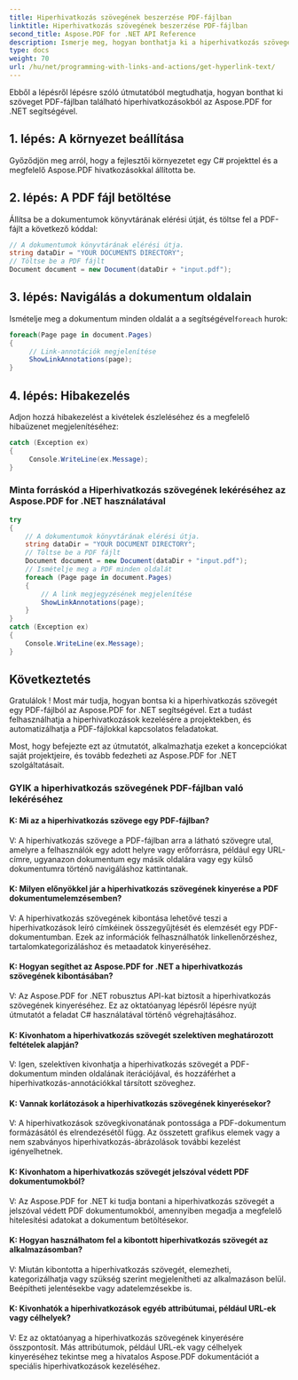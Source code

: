 ```yaml
---
title: Hiperhivatkozás szövegének beszerzése PDF-fájlban
linktitle: Hiperhivatkozás szövegének beszerzése PDF-fájlban
second_title: Aspose.PDF for .NET API Reference
description: Ismerje meg, hogyan bonthatja ki a hiperhivatkozás szövegét PDF-fájlból az Aspose.PDF for .NET segítségével.
type: docs
weight: 70
url: /hu/net/programming-with-links-and-actions/get-hyperlink-text/
---
```

Ebből a lépésről lépésre szóló útmutatóból megtudhatja, hogyan bonthat ki szöveget PDF-fájlban található hiperhivatkozásokból az Aspose.PDF for .NET segítségével.

## 1. lépés: A környezet beállítása

Győződjön meg arról, hogy a fejlesztői környezetet egy C# projekttel és a megfelelő Aspose.PDF hivatkozásokkal állította be.

## 2. lépés: A PDF fájl betöltése

Állítsa be a dokumentumok könyvtárának elérési útját, és töltse fel a PDF-fájlt a következő kóddal:

```csharp
// A dokumentumok könyvtárának elérési útja.
string dataDir = "YOUR DOCUMENTS DIRECTORY";
// Töltse be a PDF fájlt
Document document = new Document(dataDir + "input.pdf");
```

## 3. lépés: Navigálás a dokumentum oldalain

 Ismételje meg a dokumentum minden oldalát a a segítségével`foreach` hurok:

```csharp
foreach(Page page in document.Pages)
{
     // Link-annotációk megjelenítése
     ShowLinkAnnotations(page);
}
```

## 4. lépés: Hibakezelés

Adjon hozzá hibakezelést a kivételek észleléséhez és a megfelelő hibaüzenet megjelenítéséhez:

```csharp
catch (Exception ex)
{
     Console.WriteLine(ex.Message);
}
```

### Minta forráskód a Hiperhivatkozás szövegének lekéréséhez az Aspose.PDF for .NET használatával 
```csharp
try
{
	// A dokumentumok könyvtárának elérési útja.
	string dataDir = "YOUR DOCUMENT DIRECTORY";
	// Töltse be a PDF fájlt
	Document document = new Document(dataDir + "input.pdf");
	// Ismételje meg a PDF minden oldalát
	foreach (Page page in document.Pages)
	{
		// A link megjegyzésének megjelenítése
		ShowLinkAnnotations(page);
	}
}
catch (Exception ex)
{
	Console.WriteLine(ex.Message);
}
```

## Következtetés

Gratulálok ! Most már tudja, hogyan bontsa ki a hiperhivatkozás szövegét egy PDF-fájlból az Aspose.PDF for .NET segítségével. Ezt a tudást felhasználhatja a hiperhivatkozások kezelésére a projektekben, és automatizálhatja a PDF-fájlokkal kapcsolatos feladatokat.

Most, hogy befejezte ezt az útmutatót, alkalmazhatja ezeket a koncepciókat saját projektjeire, és tovább fedezheti az Aspose.PDF for .NET szolgáltatásait.

### GYIK a hiperhivatkozás szövegének PDF-fájlban való lekéréséhez

#### K: Mi az a hiperhivatkozás szövege egy PDF-fájlban?

V: A hiperhivatkozás szövege a PDF-fájlban arra a látható szövegre utal, amelyre a felhasználók egy adott helyre vagy erőforrásra, például egy URL-címre, ugyanazon dokumentum egy másik oldalára vagy egy külső dokumentumra történő navigáláshoz kattintanak.

#### K: Milyen előnyökkel jár a hiperhivatkozás szövegének kinyerése a PDF dokumentumelemzésemben?

V: A hiperhivatkozás szövegének kibontása lehetővé teszi a hiperhivatkozások leíró címkéinek összegyűjtését és elemzését egy PDF-dokumentumban. Ezek az információk felhasználhatók linkellenőrzéshez, tartalomkategorizáláshoz és metaadatok kinyeréséhez.

#### K: Hogyan segíthet az Aspose.PDF for .NET a hiperhivatkozás szövegének kibontásában?

V: Az Aspose.PDF for .NET robusztus API-kat biztosít a hiperhivatkozás szövegének kinyeréséhez. Ez az oktatóanyag lépésről lépésre nyújt útmutatót a feladat C# használatával történő végrehajtásához.

#### K: Kivonhatom a hiperhivatkozás szövegét szelektíven meghatározott feltételek alapján?

V: Igen, szelektíven kivonhatja a hiperhivatkozás szövegét a PDF-dokumentum minden oldalának iterációjával, és hozzáférhet a hiperhivatkozás-annotációkkal társított szöveghez.

#### K: Vannak korlátozások a hiperhivatkozás szövegének kinyerésekor?

V: A hiperhivatkozások szövegkivonatának pontossága a PDF-dokumentum formázásától és elrendezésétől függ. Az összetett grafikus elemek vagy a nem szabványos hiperhivatkozás-ábrázolások további kezelést igényelhetnek.

#### K: Kivonhatom a hiperhivatkozás szövegét jelszóval védett PDF dokumentumokból?

V: Az Aspose.PDF for .NET ki tudja bontani a hiperhivatkozás szövegét a jelszóval védett PDF dokumentumokból, amennyiben megadja a megfelelő hitelesítési adatokat a dokumentum betöltésekor.

#### K: Hogyan használhatom fel a kibontott hiperhivatkozás szövegét az alkalmazásomban?

V: Miután kibontotta a hiperhivatkozás szövegét, elemezheti, kategorizálhatja vagy szükség szerint megjelenítheti az alkalmazáson belül. Beépítheti jelentésekbe vagy adatelemzésekbe is.

#### K: Kivonhatók a hiperhivatkozások egyéb attribútumai, például URL-ek vagy célhelyek?

V: Ez az oktatóanyag a hiperhivatkozás szövegének kinyerésére összpontosít. Más attribútumok, például URL-ek vagy célhelyek kinyeréséhez tekintse meg a hivatalos Aspose.PDF dokumentációt a speciális hiperhivatkozások kezeléséhez.